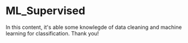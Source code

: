 # ML_Supervised

In this content, it's able some knowlegde of data cleaning and machine learning for classification. Thank you!
